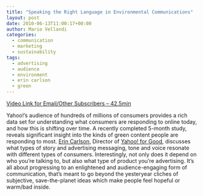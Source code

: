 ```yaml
---
title: "Speaking the Right Language in Environmental Communications"
layout: post
date: 2010-06-13T11:00:17+00:00
author: Mario Vellandi
categories:
  - communication
  - marketing
  - sustainability
tags:
  - advertising
  - audience
  - environment
  - erin carlson
  - green
---
```

[Video Link for Email/Other Subscribers &#8211; 42.5min](http://vimeo.com/11975631)

Yahoo!’s audience of hundreds of millions of consumers provides a rich data set for understanding what consumers are responding to online today, and how this is shifting over time. A recently completed 5-month study, reveals significant insight into the kinds of green content people are responding to most. [Erin Carlson](http://sustainablelifemedia.com/innovator/erin_carlson), Director of [Yahoo! for Good](http://forgood.yahoo.com/), discusses what types of story and advertising messaging, tone and voice resonate with different types of consumers. Interestingly, not only does it depend on who you&#8217;re talking to, but also what type of product you’re advertising. It&#8217;s all about progressing to an enlightened and audience-engaging form of communication, that&#8217;s meant to go beyond the yesteryear cliches of subjective, save-the-planet ideas which make people feel hopeful or warm/bad inside.
